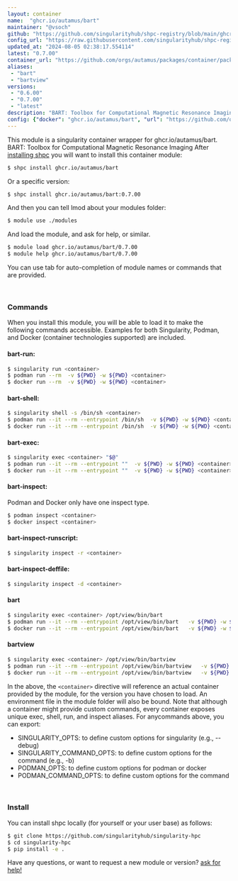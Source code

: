 ```yaml
---
layout: container
name:  "ghcr.io/autamus/bart"
maintainer: "@vsoch"
github: "https://github.com/singularityhub/shpc-registry/blob/main/ghcr.io/autamus/bart/container.yaml"
config_url: "https://raw.githubusercontent.com/singularityhub/shpc-registry/main/ghcr.io/autamus/bart/container.yaml"
updated_at: "2024-08-05 02:38:17.554114"
latest: "0.7.00"
container_url: "https://github.com/orgs/autamus/packages/container/package/bart"
aliases:
 - "bart"
 - "bartview"
versions:
 - "0.6.00"
 - "0.7.00"
 - "latest"
description: "BART: Toolbox for Computational Magnetic Resonance Imaging"
config: {"docker": "ghcr.io/autamus/bart", "url": "https://github.com/orgs/autamus/packages/container/package/bart", "maintainer": "@vsoch", "description": "BART: Toolbox for Computational Magnetic Resonance Imaging", "latest": {"0.7.00": "sha256:a1a2217839b53ae07791d91ec357b73ce4c6295cc85857b11101e5c39c0e4ebb"}, "tags": {"0.6.00": "sha256:b34a28af344baff78aa6496214b647295b42291ca99031ce2d4cec30fff2ae13", "0.7.00": "sha256:a1a2217839b53ae07791d91ec357b73ce4c6295cc85857b11101e5c39c0e4ebb", "latest": "sha256:a1a2217839b53ae07791d91ec357b73ce4c6295cc85857b11101e5c39c0e4ebb"}, "aliases": {"bart": "/opt/view/bin/bart", "bartview": "/opt/view/bin/bartview"}}
---
```


This module is a singularity container wrapper for ghcr.io/autamus/bart.
BART: Toolbox for Computational Magnetic Resonance Imaging
After [installing shpc](#install) you will want to install this container module:


```bash
$ shpc install ghcr.io/autamus/bart
```

Or a specific version:

```bash
$ shpc install ghcr.io/autamus/bart:0.7.00
```

And then you can tell lmod about your modules folder:

```bash
$ module use ./modules
```

And load the module, and ask for help, or similar.

```bash
$ module load ghcr.io/autamus/bart/0.7.00
$ module help ghcr.io/autamus/bart/0.7.00
```

You can use tab for auto-completion of module names or commands that are provided.

<br>

### Commands

When you install this module, you will be able to load it to make the following commands accessible.
Examples for both Singularity, Podman, and Docker (container technologies supported) are included.

#### bart-run:

```bash
$ singularity run <container>
$ podman run --rm  -v ${PWD} -w ${PWD} <container>
$ docker run --rm  -v ${PWD} -w ${PWD} <container>
```

#### bart-shell:

```bash
$ singularity shell -s /bin/sh <container>
$ podman run --it --rm --entrypoint /bin/sh  -v ${PWD} -w ${PWD} <container>
$ docker run --it --rm --entrypoint /bin/sh  -v ${PWD} -w ${PWD} <container>
```

#### bart-exec:

```bash
$ singularity exec <container> "$@"
$ podman run --it --rm --entrypoint ""  -v ${PWD} -w ${PWD} <container> "$@"
$ docker run --it --rm --entrypoint ""  -v ${PWD} -w ${PWD} <container> "$@"
```

#### bart-inspect:

Podman and Docker only have one inspect type.

```bash
$ podman inspect <container>
$ docker inspect <container>
```

#### bart-inspect-runscript:

```bash
$ singularity inspect -r <container>
```

#### bart-inspect-deffile:

```bash
$ singularity inspect -d <container>
```


#### bart

```bash
$ singularity exec <container> /opt/view/bin/bart
$ podman run --it --rm --entrypoint /opt/view/bin/bart   -v ${PWD} -w ${PWD} <container> -c " $@"
$ docker run --it --rm --entrypoint /opt/view/bin/bart   -v ${PWD} -w ${PWD} <container> -c " $@"
```


#### bartview

```bash
$ singularity exec <container> /opt/view/bin/bartview
$ podman run --it --rm --entrypoint /opt/view/bin/bartview   -v ${PWD} -w ${PWD} <container> -c " $@"
$ docker run --it --rm --entrypoint /opt/view/bin/bartview   -v ${PWD} -w ${PWD} <container> -c " $@"
```



In the above, the `<container>` directive will reference an actual container provided
by the module, for the version you have chosen to load. An environment file in the
module folder will also be bound. Note that although a container
might provide custom commands, every container exposes unique exec, shell, run, and
inspect aliases. For anycommands above, you can export:

 - SINGULARITY_OPTS: to define custom options for singularity (e.g., --debug)
 - SINGULARITY_COMMAND_OPTS: to define custom options for the command (e.g., -b)
 - PODMAN_OPTS: to define custom options for podman or docker
 - PODMAN_COMMAND_OPTS: to define custom options for the command

<br>

### Install

You can install shpc locally (for yourself or your user base) as follows:

```bash
$ git clone https://github.com/singularityhub/singularity-hpc
$ cd singularity-hpc
$ pip install -e .
```

Have any questions, or want to request a new module or version? [ask for help!](https://github.com/singularityhub/singularity-hpc/issues)